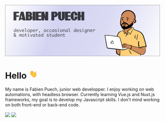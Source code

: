 ![Banner of my github profile](https://github.com/fafa-a/fafa-a/blob/main/assets/github-banner.webp "Picture of my github profile")

# Hello ![waving hand emoji](https://github.com/fafa-a/fafa-a/blob/main/assets/waving-hand.gif)

My name is Fabien Puech, junior web developper. I enjoy working on web automations, with headless browser. Currently learning Vue.js and Nuxt.js frameworks, my goal is to develop my Javascript skills. I don't mind working on both front-end or back-end code.

<div>
  <img align="center" src="https://github-readme-stats.vercel.app/api/top-langs/?username=fafa-a&hide=php&theme=buefy&layout=compact" />

  <img align="center" src="https://github-readme-stats.vercel.app/api?username=fafa&hide=contribs,prs&show_icons=true&theme=buefy"  />
</div>
